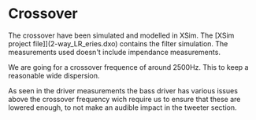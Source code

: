 # Crossover

The crossover have been simulated and modelled in XSim. The [XSim project file]](2-way_LR_eries.dxo) contains the filter simulation.
The measurements used doesn't include impendance measurements.

We are going for a crossover frequence of around 2500Hz. This to keep a reasonable wide dispersion.

As seen in the driver measurements the bass driver has various issues above the crossover frequency wich require us to ensure that these are lowered enough, to not make an audible impact in the tweeter section.